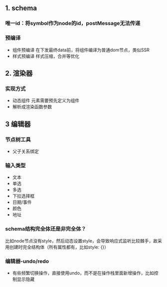 ## 1. schema
### 唯一id：将symbol作为node的id，postMessage无法传递

### 预编译

* 组件预编译
在下发最终data前，将组件编译为普通dom节点，类似SSR
* 样式预编译
样式压缩，合并等优化

## 2. 渲染器

### 实现方式

* 动态组件
元素需要预先定义为组件
* 解析成渲染函数参数

## 3 编辑器

### 节点树工具

* 父子关系绑定

### 输入类型

* 文本
* 单选
* 多选
* 下拉选择框
* 日期/事件
* 颜色
* 地址

### schema结构完全体还是非完全体？

比如node节点没有style，然后动态设置style，会导致响应式监听比较棘手，故采用创建时完全结构体（所有属性都有，比如style: {}）

### 编辑器-undo/redo
* 有些频繁切换操作，直接使用undo，而不是在操作栈里面新增操作，比如控制显示隐藏


